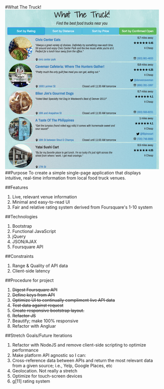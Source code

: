 #What The Truck!
![](img/i1-demo.png)
##Purpose
To create a simple single-page application that displays intuitive, real-time information from local food truck venues.

##Features
1. Live, relevant venue information
1. Minimal and easy-to-read UI
1. Fair and relative rating system derived from Foursquare's 1-10 system

##Technologies
1. Bootstrap
1. Functional JavaScript
1. jQuery
1. JSON/AJAX
1. Foursquare API

##Constraints
1. Range & Quality of API data
1. Client-side latency

##Procedure for project
1. ~~Digest Foursquare API~~
1. ~~Define keys from API~~
1. ~~Optimize UI to continually compliment live API data~~
1. ~~Test data against request~~
1. ~~Create responsive bootstrap layout.~~
1. ~~Refactor JS~~
1. Beautify; make 100% responsive
1. Refactor with Angluar

##Stretch Goals/Future Iterations
1. Refactor with NodeJS and remove client-side scripting to optimize performance
1. Make platform API agnostic so I can:
1. Cross-reference data between APIs and return the most relevant data from a given source; i.e., Yelp, Google Places, etc
1. Geolocation. Not really a stretch
1. Optimize for touch-screen devices
1. g[11] rating system
